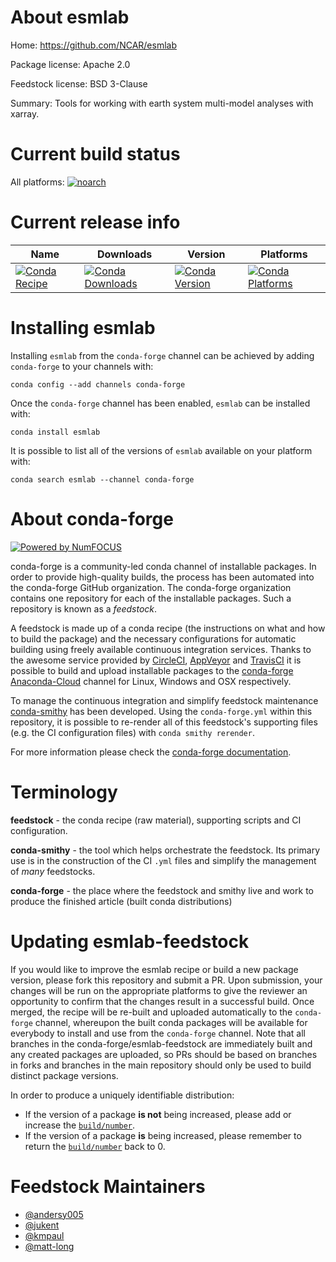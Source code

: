 <!--
# -*- mode: jinja -*-
-->

About esmlab
============

Home: https://github.com/NCAR/esmlab

Package license: Apache 2.0

Feedstock license: BSD 3-Clause

Summary: Tools for working with earth system multi-model analyses with xarray.




Current build status
====================

All platforms:
[![noarch](https://img.shields.io/circleci/project/github/conda-forge/esmlab-feedstock/master.svg?label=noarch)](https://circleci.com/gh/conda-forge/esmlab-feedstock)

Current release info
====================

| Name | Downloads | Version | Platforms |
| --- | --- | --- | --- |
| [![Conda Recipe](https://img.shields.io/badge/recipe-esmlab-green.svg)](https://anaconda.org/conda-forge/esmlab) | [![Conda Downloads](https://img.shields.io/conda/dn/conda-forge/esmlab.svg)](https://anaconda.org/conda-forge/esmlab) | [![Conda Version](https://img.shields.io/conda/vn/conda-forge/esmlab.svg)](https://anaconda.org/conda-forge/esmlab) | [![Conda Platforms](https://img.shields.io/conda/pn/conda-forge/esmlab.svg)](https://anaconda.org/conda-forge/esmlab) |

Installing esmlab
=================

Installing `esmlab` from the `conda-forge` channel can be achieved by adding `conda-forge` to your channels with:

```
conda config --add channels conda-forge
```

Once the `conda-forge` channel has been enabled, `esmlab` can be installed with:

```
conda install esmlab
```

It is possible to list all of the versions of `esmlab` available on your platform with:

```
conda search esmlab --channel conda-forge
```


About conda-forge
=================

[![Powered by NumFOCUS](https://img.shields.io/badge/powered%20by-NumFOCUS-orange.svg?style=flat&colorA=E1523D&colorB=007D8A)](http://numfocus.org)

conda-forge is a community-led conda channel of installable packages.
In order to provide high-quality builds, the process has been automated into the
conda-forge GitHub organization. The conda-forge organization contains one repository
for each of the installable packages. Such a repository is known as a *feedstock*.

A feedstock is made up of a conda recipe (the instructions on what and how to build
the package) and the necessary configurations for automatic building using freely
available continuous integration services. Thanks to the awesome service provided by
[CircleCI](https://circleci.com/), [AppVeyor](https://www.appveyor.com/)
and [TravisCI](https://travis-ci.org/) it is possible to build and upload installable
packages to the [conda-forge](https://anaconda.org/conda-forge)
[Anaconda-Cloud](https://anaconda.org/) channel for Linux, Windows and OSX respectively.

To manage the continuous integration and simplify feedstock maintenance
[conda-smithy](https://github.com/conda-forge/conda-smithy) has been developed.
Using the ``conda-forge.yml`` within this repository, it is possible to re-render all of
this feedstock's supporting files (e.g. the CI configuration files) with ``conda smithy rerender``.

For more information please check the [conda-forge documentation](https://conda-forge.org/docs/).

Terminology
===========

**feedstock** - the conda recipe (raw material), supporting scripts and CI configuration.

**conda-smithy** - the tool which helps orchestrate the feedstock.
                   Its primary use is in the construction of the CI ``.yml`` files
                   and simplify the management of *many* feedstocks.

**conda-forge** - the place where the feedstock and smithy live and work to
                  produce the finished article (built conda distributions)


Updating esmlab-feedstock
=========================

If you would like to improve the esmlab recipe or build a new
package version, please fork this repository and submit a PR. Upon submission,
your changes will be run on the appropriate platforms to give the reviewer an
opportunity to confirm that the changes result in a successful build. Once
merged, the recipe will be re-built and uploaded automatically to the
`conda-forge` channel, whereupon the built conda packages will be available for
everybody to install and use from the `conda-forge` channel.
Note that all branches in the conda-forge/esmlab-feedstock are
immediately built and any created packages are uploaded, so PRs should be based
on branches in forks and branches in the main repository should only be used to
build distinct package versions.

In order to produce a uniquely identifiable distribution:
 * If the version of a package **is not** being increased, please add or increase
   the [``build/number``](https://conda.io/docs/user-guide/tasks/build-packages/define-metadata.html#build-number-and-string).
 * If the version of a package **is** being increased, please remember to return
   the [``build/number``](https://conda.io/docs/user-guide/tasks/build-packages/define-metadata.html#build-number-and-string)
   back to 0.

Feedstock Maintainers
=====================

* [@andersy005](https://github.com/andersy005/)
* [@jukent](https://github.com/jukent/)
* [@kmpaul](https://github.com/kmpaul/)
* [@matt-long](https://github.com/matt-long/)

